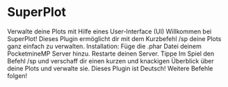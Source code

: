 # SuperPlot
Verwalte deine Plots mit Hilfe eines User-Interface (UI)
Willkommen bei SuperPlot!
Dieses Plugin ermöglicht dir mit dem Kurzbefehl /sp deine Plots ganz einfach zu verwalten.
Installation: Füge die .phar Datei deinem PocketmineMP Server hinzu.
Restarte deinen Server.
Tippe Im Spiel den Befehl /sp und verschaff dir einen kurzen und knackigen Überblick über deine Plots und verwalte sie.
Dieses Plugin ist Deutsch!
Weitere Befehle folgen!
